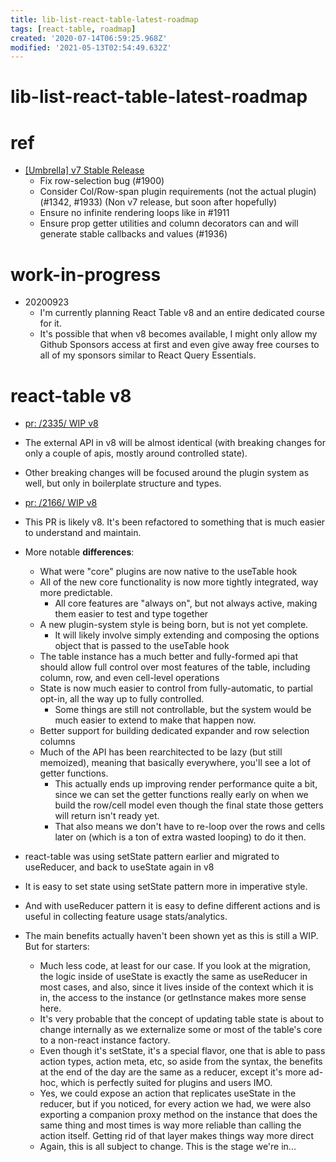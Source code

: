 ```yaml
---
title: lib-list-react-table-latest-roadmap
tags: [react-table, roadmap]
created: '2020-07-14T06:59:25.968Z'
modified: '2021-05-13T02:54:49.632Z'
---
```


# lib-list-react-table-latest-roadmap

# ref

- [[Umbrella] v7 Stable Release ](https://github.com/tannerlinsley/react-table/issues/1964)
  - Fix row-selection bug (#1900)
  - Consider Col/Row-span plugin requirements (not the actual plugin) (#1342, #1933) (Non v7 release, but soon after hopefully)
  - Ensure no infinite rendering loops like in #1911
  - Ensure prop getter utilities and column decorators can and will generate stable callbacks and values (#1936)

# work-in-progress

- 20200923
  - I'm currently planning React Table v8 and an entire dedicated course for it.
  - It's possible that when v8 becomes available, I might only allow my Github Sponsors access at first and even give away free courses to all of my sponsors similar to React Query Essentials.

# react-table v8

- [pr: /2335/ WIP v8](https://github.com/tannerlinsley/react-table/pull/2335)
- The external API in v8 will be almost identical (with breaking changes for only a couple of apis, mostly around controlled state).  
- Other breaking changes will be focused around the plugin system as well, but only in boilerplate structure and types.

- [pr: /2166/ WIP v8](https://github.com/tannerlinsley/react-table/pull/2166)
- This PR is likely v8. It's been refactored to something that is much easier to understand and maintain. 
- More notable **differences**:
  - What were "core" plugins are now native to the useTable hook
  - All of the new core functionality is now more tightly integrated, way more predictable. 
    - All core features are "always on", but not always active, making them easier to test and type together
  - A new plugin-system style is being born, but is not yet complete. 
    - It will likely involve simply extending and composing the options object that is passed to the useTable hook
  - The table instance has a much better and fully-formed api that should allow full control over most features of the table, including column, row, and even cell-level operations
  - State is now much easier to control from fully-automatic, to partial opt-in, all the way up to fully controlled. 
    - Some things are still not controllable, but the system would be much easier to extend to make that happen now.
  - Better support for building dedicated expander and row selection columns
  - Much of the API has been rearchitected to be lazy (but still memoized), meaning that basically everywhere, you'll see a lot of getter functions. 
    - This actually ends up improving render performance quite a bit, since we can set the getter functions really early on when we build the row/cell model even though the final state those getters will return isn't ready yet. 
    - That also means we don't have to re-loop over the rows and cells later on (which is a ton of extra wasted looping) to do it then.
- react-table was using setState pattern earlier and migrated to useReducer, and back to useState again in v8
- It is easy to set state using setState pattern more in imperative style. 
- And with useReducer pattern it is easy to define different actions and is useful in collecting feature usage stats/analytics.
- The main benefits actually haven't been shown yet as this is still a WIP. But for starters:
  - Much less code, at least for our case. If you look at the migration, the logic inside of useState is exactly the same as useReducer in most cases, and also, since it lives inside of the context which it is in, the access to the instance (or getInstance makes more sense here.
  - It's very probable that the concept of updating table state is about to change internally as we externalize some or most of the table's core to a non-react instance factory.
  - Even though it's setState, it's a special flavor, one that is able to pass action types, action meta, etc, so aside from the syntax, the benefits at the end of the day are the same as a reducer, except it's more ad-hoc, which is perfectly suited for plugins and users IMO.
  - Yes, we could expose an action that replicates useState in the reducer, but if you noticed, for every action we had, we were also exporting a companion proxy method on the instance that does the same thing and most times is way more reliable than calling the action itself. Getting rid of that layer makes things way more direct
  - Again, this is all subject to change. This is the stage we're in...
